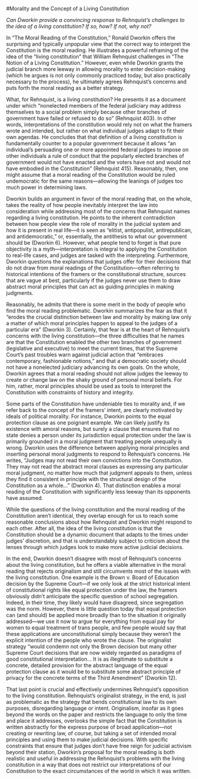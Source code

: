 #Morality and the Concept of a Living Constitution

*Can Dworkin provide a convincing response to Rehnquist’s challenges to the idea of a living constitution? If so, how? If not, why not?*

In “The Moral Reading of the Constitution,” Ronald Dworkin offers the surprising and typically unpopular view that the correct way to interpret the Constitution is the moral reading. He illustrates a powerful reframing of the idea of the “living constitution” that William Rehnquist challenges in “The Notion of a Living Constitution.” However, even while Dworkin grants the judicial branch more leeway in allowing morality to enter decision-making (which he argues is not only commonly practiced today, but also practically necessary to the process), he ultimately agrees Rehnquist’s concerns and puts forth the moral reading as a better strategy.

What, for Rehnquist, is a living constitution? He presents it as a document under which “nonelected members of the federal judiciary may address themselves to a social problem simply because other branches of government have failed or refused to do so” (Rehnquist 403). In other words, interpretations of the constitution would rely not on what the framers wrote and intended, but rather on what individual judges adapt to fit their own agendas. He concludes that that definition of a living constitution is fundamentally counter to a popular government because it allows “an individual’s persuading one or more appointed federal judges to impose on other individuals a rule of conduct that the popularly elected branches of government would not have enacted and the voters have not and would not have embodied in the Constitution” (Rehnquist 415). Reasonably, then, one might assume that a moral reading of the Constitution would be ruled undemocratic for the same reasons—allowing the leanings of judges too much power in determining laws.

Dworkin builds an argument in favor of the moral reading that, on the whole, takes the reality of how people inevitably interpret the law into consideration while addressing most of the concerns that Rehnquist names regarding a living constitution. He points to the inherent contradiction between how people view the role of morality in the judicial system and how it is present in real life—it is seen as “elitist, antipopulist, antirepublican, and antidemocratic,” or, essentially, the antithesis to what our government should be (Dworkin 6). However, what people tend to forget is that pure objectivity is a myth—interpretation is integral to applying the Constitution to real-life cases, and judges are tasked with the interpreting. Furthermore, Dworkin questions the explanations that judges offer for their decisions that do not draw from moral readings of the Constitution—often referring to historical intentions of the framers or the constitutional structure, sources that are vague at best, particularly if the judges never use them to draw abstract moral principles that can act as guiding principles in making judgments.

Reasonably, he admits that there is some merit in the body of people who find the moral reading problematic. Dworkin summarizes the fear as that it “erodes the crucial distinction between law and morality by making law only a matter of which moral principles happen to appeal to the judges of a particular era” (Dworkin 3). Certainly, that fear is at the heart of Rehnquist’s concerns with the living constitution—the three difficulties that he names are that the Constitution enabled the other two branches of government (legislative and executive) to meet the current times, that the Supreme Court’s past troubles warn against judicial action that “embraces contemporary, fashionable notions,” and that a democratic society should not have a nonelected judiciary advancing its own goals. On the whole, Dworkin agrees that a moral reading should not allow judges the leeway to create or change law on the shaky ground of personal moral beliefs. For him, rather, moral principles should be used as tools to interpret the Constitution with constraints of history and integrity.

Some parts of the Constitution have undeniable ties to morality and, if we refer back to the concept of the framers’ intent, are clearly motivated by ideals of political morality. For instance, Dworkin points to the equal protection clause as one poignant example. We can likely justify its existence with amoral reasons, but surely a clause that ensures that no state denies a person under its jurisdiction equal protection under the law is primarily grounded in a moral judgment that treating people unequally is wrong. Dworkin uses the difference between applying moral principles and inserting personal moral judgments to respond to Rehnquist’s concerns. He writes, “Judges may not read their own convictions into the Constitution. They may not read the abstract moral clauses as expressing any particular moral judgment, no matter how much that judgment appeals to them, unless they find it consistent in principle with the structural design of the Constitution as a whole…” (Dworkin 4). That distinction enables a moral reading of the Constitution with significantly less leeway than its opponents have assumed.

While the questions of the living constitution and the moral reading of the Constitution aren’t identical, they overlap enough for us to reach some reasonable conclusions about how Rehnquist and Dworkin might respond to each other. After all, the idea of the living constitution is that the Constitution should be a dynamic document that adapts to the times under judges’ discretion, and that is understandably subject to criticism about the lenses through which judges look to make more active judicial decisions.

In the end, Dworkin doesn’t disagree with most of Rehnquist’s concerns about the living constitution, but he offers a viable alternative in the moral reading that rejects originalism and still circumvents most of the issues with the living constitution. One example is the Brown v. Board of Education decision by the Supreme Court—if we only look at the strict historical intent of constitutional rights like equal protection under the law, the framers obviously didn’t anticipate the specific question of school segregation. Indeed, in their time, they likely would have disagreed, since segregation was the norm. However, there is little question today that equal protection can (and should) be applied more broadly than to the situation it originally addressed—we use it now to argue for everything from equal pay for women to equal treatment of trans people, and few people would say that these applications are unconstitutional simply because they weren’t the explicit intention of the people who wrote the clause. The originalist strategy “would condemn not only the Brown decision but many other Supreme Court decisions that are now widely regarded as paradigms of good constitutional interpretation… It is as illegitimate to substitute a concrete, detailed provision for the abstract language of the equal protection clause as it would be to substitute some abstract principle of privacy for the concrete terms of the Third Amendment” (Dworkin 12).

That last point is crucial and effectively undermines Rehnquist’s opposition to the living constitution. Rehnquist’s originalist strategy, in the end, is just as problematic as the strategy that bends constitutional law to its own purposes, disregarding language or intent. Originalism, insofar as it goes beyond the words on the paper and restricts the language to only the time and place it addresses, overlooks the simple fact that the Constitution is written abstractly for the express purpose of broad application—not creating or rewriting law, of course, but taking a set of intended moral principles and using them to make judicial decisions. With specific constraints that ensure that judges don’t have free reign for judicial activism beyond their station, Dworkin’s proposal for the moral reading is both realistic and useful in addressing the Rehnquist’s problems with the living constitution in a way that does not restrict our interpretations of our Constitution to the exact circumstances of the world in which it was written.
